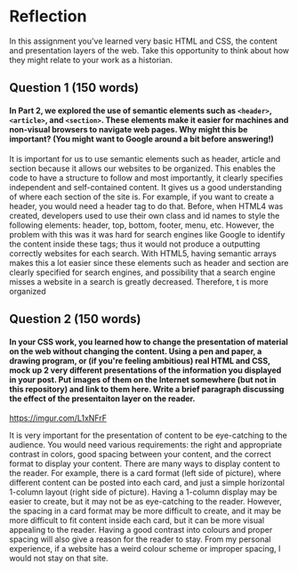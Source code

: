 # Reflection

In this assignment you've learned very basic HTML and CSS, the content and presentation layers of the web. Take this opportunity to think about how they might relate to your work as a historian. 

## Question 1 (150 words)
#### In Part 2, we explored the use of semantic elements such as `<header>`, `<article>`, and `<section>`. These elements make it easier for machines and non-visual browsers to navigate web pages. Why might this be important? (You might want to Google around a bit before answering!)

It is important for us to use semantic elements such as header, article and section because it allows our websites to be organized. This enables the code to have a structure to follow and most importantly,  it clearly specifies independent and self-contained content. It gives us a good understanding of where each section of the site is. For example, if you want to create a header, you would need a header tag to do that. Before, when HTML4 was created, developers used to use their own class and id names to style the following elements: header, top, bottom, footer, menu, etc. However, the problem with this was it was hard for search engines like Google to identify the content inside these tags; thus it would not produce a outputting correctly websites for each search. With HTML5, having semantic arrays makes this a lot easier since these elements such as header and section are clearly specified for search engines, and possibility that a search engine misses a website in a search is greatly decreased. Therefore, t is more organized

## Question 2 (150 words)
#### In your CSS work, you learned how to change the presentation of material on the web without changing the content. Using a pen and paper, a drawing program, or (if you're feeling ambitious) real HTML and CSS, mock up 2 very different presentations of the information you displayed in your post. Put images of them on the Internet somewhere (but not in this repository) and link to them here. Write a brief paragraph discussing the effect of the presentaiton layer on the reader.  

https://imgur.com/L1xNFrF

It is very important for the presentation of content to be eye-catching to the audience. You would need various requirements: the right and appropriate contrast in colors, good spacing between your content, and the correct format to display your content. There are many ways to display content to the reader. For example, there is a card format (left side of picture), where different content can be posted into each card, and just a simple horizontal 1-column layout (right side of picture). Having a 1-column display may be easier to create, but it may not be as eye-catching to the reader. However, the spacing in a card format may be more difficult to create, and it may be more difficult to fit content inside each card, but it can be more visual appealing to the reader. Having a good contrast into colours and proper spacing will also give a reason for the reader to stay. From my personal experience, if a website has a weird colour scheme or improper spacing, I would not stay on that site.
